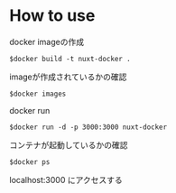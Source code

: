 # How to use

docker imageの作成

```
$docker build -t nuxt-docker .
```

imageが作成されているかの確認

```
$docker images
```

docker run

```
$docker run -d -p 3000:3000 nuxt-docker
```

コンテナが起動しているかの確認

```
$docker ps
```

localhost:3000 にアクセスする


